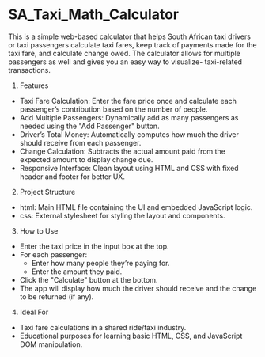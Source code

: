 # SA_Taxi_Math_Calculator
This is a simple web-based calculator that helps South African taxi drivers or taxi passengers calculate taxi fares, keep track of payments made for the taxi fare, and calculate change owed. The calculator allows for multiple passengers as well and gives you an easy way to visualize- taxi-related transactions.

1. Features
-	Taxi Fare Calculation: Enter the fare price once and calculate each passenger’s contribution based on the number of people.
-	Add Multiple Passengers: Dynamically add as many passengers as needed using the "Add Passenger" button.
-	Driver’s Total Money: Automatically computes how much the driver should receive from each passenger.
-	Change Calculation: Subtracts the actual amount paid from the expected amount to display change due.
-	Responsive Interface: Clean layout using HTML and CSS with fixed header and footer for better UX.

2. Project Structure
-	html: Main HTML file containing the UI and embedded JavaScript logic.
-	css: External stylesheet for styling the layout and components.

3. How to Use
-	Enter the taxi price in the input box at the top.
-	For each passenger:
    - Enter how many people they’re paying for.
    - Enter the amount they paid.
-	Click the "Calculate" button at the bottom.
- The app will display how much the driver should receive and the change to be returned (if any).

4. Ideal For
- Taxi fare calculations in a shared ride/taxi industry.
-	Educational purposes for learning basic HTML, CSS, and JavaScript DOM manipulation.


